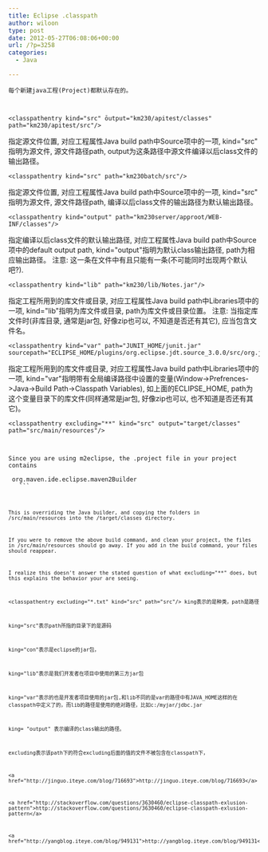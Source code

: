 ```yaml
---
title: Eclipse .classpath
author: wiloon
type: post
date: 2012-05-27T06:08:06+00:00
url: /?p=3258
categories:
  - Java

---
```


  <classpathentry exported="true" kind="con" path="org.eclipse.jdt.launching.JRE_CONTAINER"/>


<div id="blog_content">
  
    每个新建java工程(Project)都默认存在的。
  
  
  
    <classpathentry kind="src" ōutput="km230/apitest/classes" path="km230/apitest/src"/>
 指定源文件位置, 对应工程属性Java build path中Source项中的一项, kind="src" 指明为源文件,
 源文件路径path, output为这条路径中源文件编译以后class文件的输出路径。
  
  
  
    <classpathentry kind="src" path="km230batch/src"/>
 指定源文件位置, 对应工程属性Java build path中Source项中的一项, kind="src" 指明为源文件,
 源文件路径path, 编译以后class文件的输出路径为默认输出路径。
  
  
  
    <classpathentry kind="output" path="km230server/approot/WEB-INF/classes"/>
 指定编译以后class文件的默认输出路径, 对应工程属性Java build path中Source项中的default output path,
 kind="output"指明为默认class输出路径, path为相应输出路径。
 注意: 这一条在文件中有且只能有一条(不可能同时出现两个默认吧?).
  
  
  
    <classpathentry kind="lib" path="km230/lib/Notes.jar"/>
 指定工程所用到的库文件或目录, 对应工程属性Java build path中Libraries项中的一项,
 kind="lib"指明为库文件或目录, path为库文件或目录位置。
 注意: 当指定库文件时(非库目录, 通常是jar包, 好像zip也可以, 不知道是否还有其它), 应当包含文件名。
  
  
  
    <classpathentry kind="var" path="JUNIT_HOME/junit.jar" sourcepath="ECLIPSE_HOME/plugins/org.eclipse.jdt.source_3.0.0/src/org.junit_3.8.1/junitsrc.zip"/>
 指定工程所用到的库文件或目录, 对应工程属性Java build path中Libraries项中的一项,
 kind="var"指明带有全局编译路径中设置的变量(Window->Prefrences->Java->Build Path->Classpath Variables),
 如上面的ECLIPSE_HOME, path为这个变量目录下的库文件(同样通常是jar包, 好像zip也可以, 也不知道是否还有其它)。
  
  
  
    <classpathentry excluding="**" kind="src" output="target/classes" path="src/main/resources"/>
  
  
  
    Since you are using m2eclipse, the .project file in your project contains
  
  
  <code><buildCommand> <name>org.maven.ide.eclipse.maven2Builder</name> <arguments> </arguments> </buildCommand> ```
  
  
    This is overriding the Java builder, and copying the folders in /src/main/resources into the /target/classes directory.
  
  
  
    If you were to remove the above build command, and clean your project, the files in /src/main/resources should go away. If you add in the build command, your files should reappear.
  
  
  
    I realize this doesn't answer the stated question of what excluding="**" does, but this explains the behavior your are seeing.
  
  
  
    <classpathentry excluding="*.txt" kind="src" path="src"/> king表示的是种类，path是路径
  
  
  
    king="src"表示path所指的目录下的是源码
  
  
  
    king="con"表示是eclipse的jar包，
  
  
  
    king="lib"表示是我们开发者在项目中使用的第三方jar包
  
  
  
    king="var"表示的也是开发者项目使用的jar包,和lib不同的是var的路径中有JAVA_HOME这样的在classpath中定义了的，而lib的路径是使用的绝对路径，比如c:/myjar/jdbc.jar
  
  
  
    king= "output" 表示编译的class输出的路径。
  
  
  
    excluding表示该path下的符合excluding后面的值的文件不被包含在classpath下，
  
  
  
    <a href="http://jinguo.iteye.com/blog/716693">http://jinguo.iteye.com/blog/716693</a>
  
  
  
    <a href="http://stackoverflow.com/questions/3630460/eclipse-classpath-exlusion-pattern">http://stackoverflow.com/questions/3630460/eclipse-classpath-exlusion-pattern</a>
  
  
  
    <a href="http://yangblog.iteye.com/blog/949131">http://yangblog.iteye.com/blog/949131</a>
  
